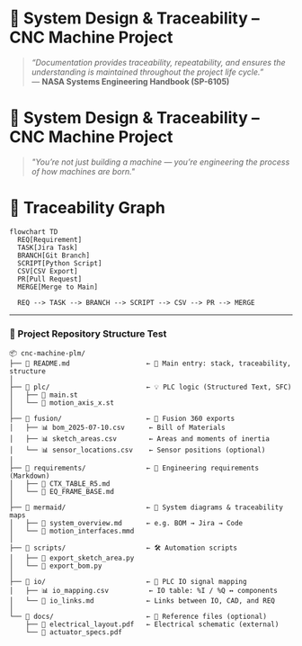 # 🧠 System Design & Traceability – CNC Machine Project

> *“Documentation provides traceability, repeatability, and ensures the understanding is maintained throughout the project life cycle.”*  
> — **NASA Systems Engineering Handbook (SP-6105)**


# 🧠 System Design & Traceability – CNC Machine Project
> *"You’re not just building a machine — you’re engineering the process of how machines are born."*  


# 📌 Traceability Graph

```mermaid
flowchart TD
  REQ[Requirement]
  TASK[Jira Task]
  BRANCH[Git Branch]
  SCRIPT[Python Script]
  CSV[CSV Export]
  PR[Pull Request]
  MERGE[Merge to Main]

  REQ --> TASK --> BRANCH --> SCRIPT --> CSV --> PR --> MERGE
```

---

### 📁 Project Repository Structure Test

```
📦 cnc-machine-plm/
├── 📘 README.md                   ← 🧭 Main entry: stack, traceability, structure
│
├── 📁 plc/                        ← 💡 PLC logic (Structured Text, SFC)
│   ├── 📝 main.st
│   └── 📝 motion_axis_x.st
│
├── 📁 fusion/                     ← 📐 Fusion 360 exports
│   ├── 📊 bom_2025-07-10.csv      ← Bill of Materials
│   ├── 📊 sketch_areas.csv        ← Areas and moments of inertia
│   └── 📊 sensor_locations.csv    ← Sensor positions (optional)
│
├── 📁 requirements/               ← 📑 Engineering requirements (Markdown)
│   ├── 📄 CTX_TABLE_R5.md
│   └── 📄 EQ_FRAME_BASE.md
│
├── 📁 mermaid/                    ← 🧠 System diagrams & traceability maps
│   ├── 📄 system_overview.md      ← e.g. BOM → Jira → Code
│   └── 📄 motion_interfaces.mmd
│
├── 📁 scripts/                    ← 🛠 Automation scripts
│   ├── 🐍 export_sketch_area.py
│   └── 🐍 export_bom.py
│
├── 📁 io/                         ← 🔌 PLC IO signal mapping
│   ├── 📊 io_mapping.csv          ← IO table: %I / %Q ↔ components
│   └── 📄 io_links.md             ← Links between IO, CAD, and REQ
│
└── 📁 docs/                       ← 📎 Reference files (optional)
    ├── 📄 electrical_layout.pdf   ← Electrical schematic (external)
    └── 📄 actuator_specs.pdf
```
